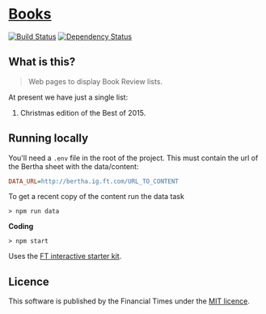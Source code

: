 # [Books](https://ft-interactive.github.io/books)


[![Build Status][travis-image]][travis-url] [![Dependency Status][devdeps-image]][devdeps-url]

## What is this?

> Web pages to display Book Review lists.

At present we have just a single list: 

1. Christmas edition of the Best of 2015.

## Running locally

You'll need a `.env` file in the root of the project. This must contain the url of the Bertha sheet with the data/content:

```ini
DATA_URL=http://bertha.ig.ft.com/URL_TO_CONTENT
```

To get a recent copy of the content run the data task

```shell
> npm run data
```

**Coding**

```shell
> npm start
```


Uses the [FT interactive starter kit](http://ft-interactive.github.io/guides/project-starter-kit/).

## Licence
This software is published by the Financial Times under the [MIT licence](http://opensource.org/licenses/MIT).

<!-- badge URLs -->
[travis-url]: http://travis-ci.org/ft-interactive/books
[travis-image]: https://img.shields.io/travis/ft-interactive/books.svg?style=flat-square

[devdeps-url]: https://david-dm.org/ft-interactive/books#info=devDependencies
[devdeps-image]: https://img.shields.io/david/dev/ft-interactive/books.svg?style=flat-square
